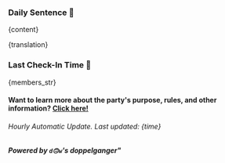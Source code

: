 ### Daily Sentence 🌹

{content}

{translation}

### Last Check-In Time 🌻

{members_str}

#### Want to learn more about the party's purpose, rules, and other information? [Click here!](https://github.com/Delta-Water/Habitica-Party/blob/main/party_description.md)

###### Hourly Automatic Update. Last updated: {time}

##### Powered by `d🙃w`'s doppelganger"